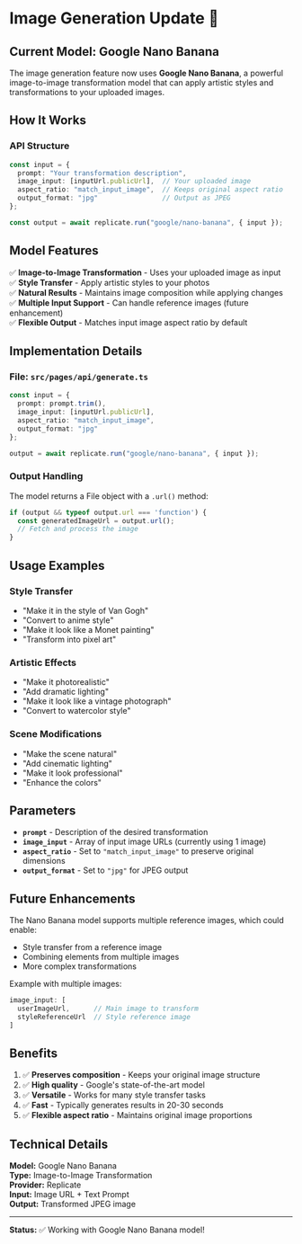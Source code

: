 # Image Generation Update 🎨

## Current Model: Google Nano Banana

The image generation feature now uses **Google Nano Banana**, a powerful image-to-image transformation model that can apply artistic styles and transformations to your uploaded images.

## How It Works

### API Structure
```typescript
const input = {
  prompt: "Your transformation description",
  image_input: [inputUrl.publicUrl],  // Your uploaded image
  aspect_ratio: "match_input_image",  // Keeps original aspect ratio
  output_format: "jpg"                // Output as JPEG
};

const output = await replicate.run("google/nano-banana", { input });
```

## Model Features

✅ **Image-to-Image Transformation** - Uses your uploaded image as input  
✅ **Style Transfer** - Apply artistic styles to your photos  
✅ **Natural Results** - Maintains image composition while applying changes  
✅ **Multiple Input Support** - Can handle reference images (future enhancement)  
✅ **Flexible Output** - Matches input image aspect ratio by default  

## Implementation Details

### File: `src/pages/api/generate.ts`
```typescript
const input = {
  prompt: prompt.trim(),
  image_input: [inputUrl.publicUrl],
  aspect_ratio: "match_input_image",
  output_format: "jpg"
};

output = await replicate.run("google/nano-banana", { input });
```

### Output Handling
The model returns a File object with a `.url()` method:
```typescript
if (output && typeof output.url === 'function') {
  const generatedImageUrl = output.url();
  // Fetch and process the image
}
```

## Usage Examples

### Style Transfer
- "Make it in the style of Van Gogh"
- "Convert to anime style"
- "Make it look like a Monet painting"
- "Transform into pixel art"

### Artistic Effects
- "Make it photorealistic"
- "Add dramatic lighting"
- "Make it look like a vintage photograph"
- "Convert to watercolor style"

### Scene Modifications
- "Make the scene natural"
- "Add cinematic lighting"
- "Make it look professional"
- "Enhance the colors"

## Parameters

- **`prompt`** - Description of the desired transformation
- **`image_input`** - Array of input image URLs (currently using 1 image)
- **`aspect_ratio`** - Set to `"match_input_image"` to preserve original dimensions
- **`output_format`** - Set to `"jpg"` for JPEG output

## Future Enhancements

The Nano Banana model supports multiple reference images, which could enable:
- Style transfer from a reference image
- Combining elements from multiple images
- More complex transformations

Example with multiple images:
```typescript
image_input: [
  userImageUrl,      // Main image to transform
  styleReferenceUrl  // Style reference image
]
```

## Benefits

1. ✅ **Preserves composition** - Keeps your original image structure
2. ✅ **High quality** - Google's state-of-the-art model
3. ✅ **Versatile** - Works for many style transfer tasks
4. ✅ **Fast** - Typically generates results in 20-30 seconds
5. ✅ **Flexible aspect ratio** - Maintains original image proportions

## Technical Details

**Model:** Google Nano Banana  
**Type:** Image-to-Image Transformation  
**Provider:** Replicate  
**Input:** Image URL + Text Prompt  
**Output:** Transformed JPEG image  

---

**Status:** ✅ Working with Google Nano Banana model!

